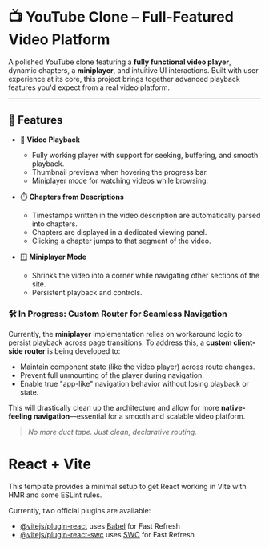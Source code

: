 # 📺 YouTube Clone – Full-Featured Video Platform

A polished YouTube clone featuring a **fully functional video player**, dynamic chapters, a **miniplayer**, and intuitive UI interactions. Built with user experience at its core, this project brings together advanced playback features you'd expect from a real video platform.

---

## 🚀 Features

- 🎥 **Video Playback**
  - Fully working player with support for seeking, buffering, and smooth playback.
  - Thumbnail previews when hovering the progress bar.
  - Miniplayer mode for watching videos while browsing.

- ⏱️ **Chapters from Descriptions**
  - Timestamps written in the video description are automatically parsed into chapters.
  - Chapters are displayed in a dedicated viewing panel.
  - Clicking a chapter jumps to that segment of the video.

- 🪟 **Miniplayer Mode**
  - Shrinks the video into a corner while navigating other sections of the site.
  - Persistent playback and controls.

### 🛠️ In Progress: Custom Router for Seamless Navigation

Currently, the **miniplayer** implementation relies on workaround logic to persist playback across page transitions. To address this, a **custom client-side router** is being developed to:

* Maintain component state (like the video player) across route changes.
* Prevent full unmounting of the player during navigation.
* Enable true "app-like" navigation behavior without losing playback or state.

This will drastically clean up the architecture and allow for more **native-feeling navigation**—essential for a smooth and scalable video platform.

> *No more duct tape. Just clean, declarative routing.*


# React + Vite

This template provides a minimal setup to get React working in Vite with HMR and some ESLint rules.

Currently, two official plugins are available:

- [@vitejs/plugin-react](https://github.com/vitejs/vite-plugin-react/blob/main/packages/plugin-react/README.md) uses [Babel](https://babeljs.io/) for Fast Refresh
- [@vitejs/plugin-react-swc](https://github.com/vitejs/vite-plugin-react-swc) uses [SWC](https://swc.rs/) for Fast Refresh
